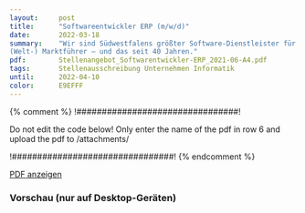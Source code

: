 ```yaml
---
layout:     post
title:      "Softwareentwickler ERP (m/w/d)"
date:       2022-03-18
summary:    "Wir sind Südwestfalens größter Software-Dienstleister für die Entwicklung individueller Industrie-Software und technologischer Berater vieler
(Welt-) Marktführer – und das seit 40 Jahren."
pdf:        Stellenangebot_Softwarentwickler-ERP_2021-06-A4.pdf
tags:       Stellenausschreibung Unternehmen Informatik
until:		2022-04-10
color:      E9EFFF
---
```


{% comment %}
!################################!

Do not edit the code below! Only enter the name of the pdf in row 6 and upload the pdf to /attachments/

!################################!
{% endcomment %}

<a class="btn btn-primary" href="{{ site.url }}/attachments/{{page.pdf}}">PDF anzeigen</a>

<h3>Vorschau (nur auf Desktop-Geräten)</h3>
<div class="d-none d-sm-block">
    <object data="{{ site.url }}/attachments/{{page.pdf}}" width="100%" height="1010" type='application/pdf'>
    </object>
</div>
